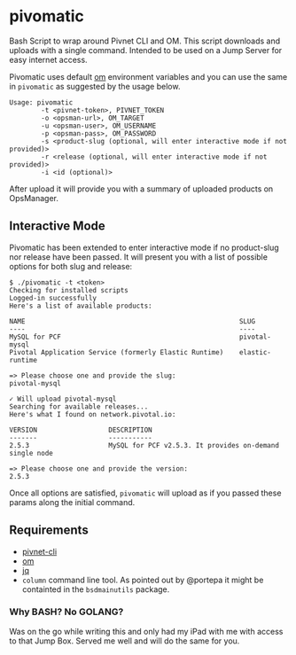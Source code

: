 # pivomatic
Bash Script to wrap around Pivnet CLI and OM. This script downloads and uploads with a single command. Intended to be used on a Jump Server for easy internet access.

Pivomatic uses default [om](https://github.com/pivotal-cf/om) environment variables and you can use the same in `pivomatic` as suggested by the usage below.

```
Usage: pivomatic
        -t <pivnet-token>, PIVNET_TOKEN
        -o <opsman-url>, OM_TARGET
        -u <opsman-user>, OM_USERNAME
        -p <opsman-pass>, OM_PASSWORD
        -s <product-slug (optional, will enter interactive mode if not provided)>
        -r <release (optional, will enter interactive mode if not provided)>
        -i <id (optional)>
```

After upload it will provide you with a summary of uploaded products on OpsManager.

## Interactive Mode

Pivomatic has been extended to enter interactive mode if no product-slug nor release have been passed. It will present you with a list of possible options for both slug and release:

```
$ ./pivomatic -t <token>
Checking for installed scripts
Logged-in successfully
Here's a list of available products:

NAME                                                      SLUG
----                                                      ----
MySQL for PCF                                             pivotal-mysql
Pivotal Application Service (formerly Elastic Runtime)    elastic-runtime

=> Please choose one and provide the slug:
pivotal-mysql

✓ Will upload pivotal-mysql
Searching for available releases...
Here's what I found on network.pivotal.io:

VERSION                  DESCRIPTION
-------                  -----------
2.5.3                    MySQL for PCF v2.5.3. It provides on-demand single node

=> Please choose one and provide the version:
2.5.3
```

Once all options are satisfied, `pivomatic` will upload as if you passed these params along the initial command.

## Requirements

- [pivnet-cli](https://github.com/pivotal-cf/pivnet-cli)
- [om](https://github.com/pivotal-cf/om)
- [jq](https://stedolan.github.io/jq/)
- `column` command line tool. As pointed out by @portepa it might be containted in the `bsdmainutils` package.

### Why BASH? No GOLANG?

Was on the go while writing this and only had my iPad with me with access to that Jump Box. Served me well and will do the same for you.
